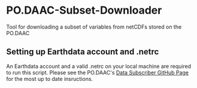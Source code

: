 # PO.DAAC-Subset-Downloader
Tool for downloading a subset of variables from netCDFs stored on the PO.DAAC

## Setting up Earthdata account and .netrc
An Earthdata account and a valid .netrc on your local machine are required to run this script.
Please see the PO.DAAC's [Data Subscriber GitHub Page](https://github.com/podaac/data-subscriber?tab=readme-ov-file#step-1--get-earthdata-login) for the most up to date insructions.
